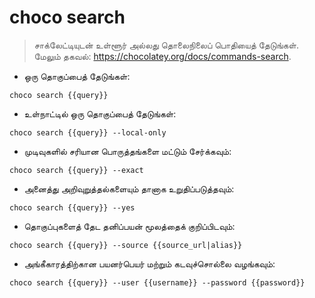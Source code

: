# choco search

> சாக்லேட்டியுடன் உள்ளூர் அல்லது தொலைநிலைப் பொதியைத் தேடுங்கள்.
> மேலும் தகவல்: <https://chocolatey.org/docs/commands-search>.

- ஒரு தொகுப்பைத் தேடுங்கள்:

`choco search {{query}}`

- உள்நாட்டில் ஒரு தொகுப்பைத் தேடுங்கள்:

`choco search {{query}} --local-only`

- முடிவுகளில் சரியான பொருத்தங்களை மட்டும் சேர்க்கவும்:

`choco search {{query}} --exact`

- அனைத்து அறிவுறுத்தல்களையும் தானாக உறுதிப்படுத்தவும்:

`choco search {{query}} --yes`

- தொகுப்புகளைத் தேட தனிப்பயன் மூலத்தைக் குறிப்பிடவும்:

`choco search {{query}} --source {{source_url|alias}}`

- அங்கீகாரத்திற்கான பயனர்பெயர் மற்றும் கடவுச்சொல்லை வழங்கவும்:

`choco search {{query}} --user {{username}} --password {{password}}`
